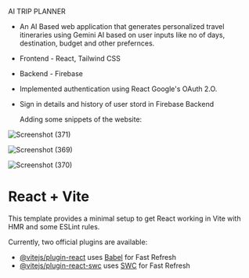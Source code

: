                                    
   AI TRIP PLANNER 

- An AI Based web application that generates personalized travel itineraries using Gemini AI based on user inputs like no of days, destination, budget and other prefernces.
- Frontend - React, Tailwind CSS
- Backend - Firebase

- Implemented authentication using React Google's OAuth 2.O.
- Sign in details and history of user stord in Firebase Backend

  Adding some snippets of the website:
  
                           
![Screenshot (371)](https://github.com/user-attachments/assets/4de98c4c-d2a1-4262-97af-917e112fa03f)

![Screenshot (369)](https://github.com/user-attachments/assets/7255a00b-38c0-44ad-a2e2-2a5f3b6302f1)



![Screenshot (370)](https://github.com/user-attachments/assets/ab799714-12a2-4537-85a6-8fa0140baba5)



# React + Vite

This template provides a minimal setup to get React working in Vite with HMR and some ESLint rules.

Currently, two official plugins are available:

- [@vitejs/plugin-react](https://github.com/vitejs/vite-plugin-react/blob/main/packages/plugin-react/README.md) uses [Babel](https://babeljs.io/) for Fast Refresh
- [@vitejs/plugin-react-swc](https://github.com/vitejs/vite-plugin-react-swc) uses [SWC](https://swc.rs/) for Fast Refresh
